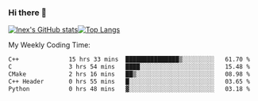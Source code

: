### Hi there 👋
[![lnex's GitHub stats](https://github-readme-stats.vercel.app/api?username=lnexenl&count_private=true&show_icons=true)](https://github.com/anuraghazra/github-readme-stats)[![Top Langs](https://github-readme-stats.vercel.app/api/top-langs/?username=lnexenl&layout=compact&langs_count=8&exclude_repo=32-bit-MIPS-CPU)](https://github.com/anuraghazra/github-readme-stats)

My Weekly Coding Time:
<!--START_SECTION:waka-->

```txt
C++              15 hrs 33 mins  ███████████████▒░░░░░░░░░   61.70 %
C                3 hrs 54 mins   ████░░░░░░░░░░░░░░░░░░░░░   15.48 %
CMake            2 hrs 16 mins   ██▒░░░░░░░░░░░░░░░░░░░░░░   08.98 %
C++ Header       0 hrs 55 mins   █░░░░░░░░░░░░░░░░░░░░░░░░   03.65 %
Python           0 hrs 48 mins   ▓░░░░░░░░░░░░░░░░░░░░░░░░   03.18 %
```

<!--END_SECTION:waka-->
